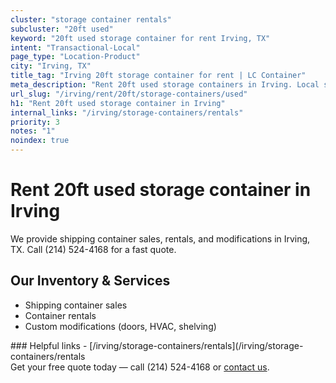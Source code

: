 ```yaml
---
cluster: "storage container rentals"
subcluster: "20ft used"
keyword: "20ft used storage container for rent Irving, TX"
intent: "Transactional-Local"
page_type: "Location-Product"
city: "Irving, TX"
title_tag: "Irving 20ft storage container for rent | LC Container"
meta_description: "Rent 20ft used storage containers in Irving. Local since 2003. Flexible rental terms. Same-week delivery available. Get your free quote — call (214) 524-4168..."
url_slug: "/irving/rent/20ft/storage-containers/used"
h1: "Rent 20ft used storage container in Irving"
internal_links: "/irving/storage-containers/rentals"
priority: 3
notes: "1"
noindex: true
---
```


# Rent 20ft used storage container in Irving

We provide shipping container sales, rentals, and modifications in Irving, TX. Call (214) 524-4168 for a fast quote.

## Our Inventory & Services
- Shipping container sales
- Container rentals
- Custom modifications (doors, HVAC, shelving)

<div data-section="internal-links">
### Helpful links
- [/irving/storage-containers/rentals](/irving/storage-containers/rentals
</div>

<div data-section="cta">
Get your free quote today — call (214) 524-4168 or <a href="/contact">contact us</a>.
</div>

<script type="application/ld+json">{"@context":"https://schema.org","@type":"FAQPage","mainEntity":[{"@type":"Question","name":"How much does delivery cost in Irving, TX?","acceptedAnswer":{"@type":"Answer","text":"Delivery costs vary by distance and container size. Most deliveries in Irving, TX range from $150-$300. Call (214) 524-4168 for an exact quote based on your specific location."}},{"@type":"Question","name":"Do you offer financing or payment plans?","acceptedAnswer":{"@type":"Answer","text":"We accept major credit cards, checks, and can discuss commercial terms for bulk purchases. Call (214) 524-4168 to discuss options."}},{"@type":"Question","name":"Can you customize containers in Irving, TX?","acceptedAnswer":{"@type":"Answer","text":"Yes — we perform modifications like doors, HVAC, insulation, and shelving. Request a custom quote at (214) 524-4168 or via our contact form."}}]}</script>
